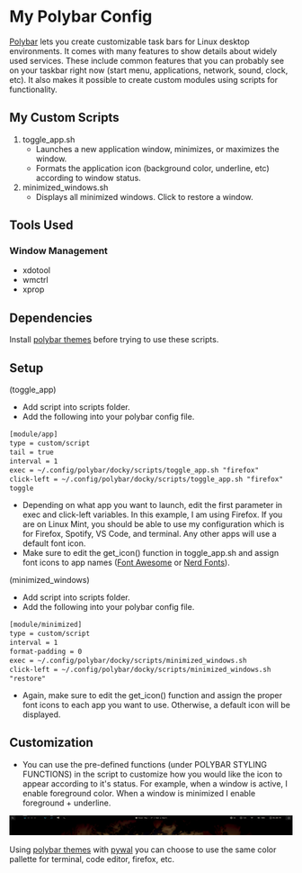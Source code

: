 # My Polybar Config
[Polybar](https://github.com/polybar/polybar) lets you create customizable task bars for Linux desktop environments. It comes with many features to show details about widely used services. These include common features that you can probably see on your taskbar right now (start menu, applications, network, sound, clock, etc). It also makes it possible to create custom modules using scripts for functionality.

## My Custom Scripts
1) toggle_app.sh
   - Launches a new application window, minimizes, or maximizes the window.
   - Formats the application icon (background color, underline, etc) according to window status.
3) minimized_windows.sh
   - Displays all minimized windows. Click to restore a window.
  
## Tools Used
### Window Management
- xdotool
- wmctrl
- xprop

## Dependencies
Install [polybar themes](https://github.com/adi1090x/polybar-themes) before trying to use these scripts. 

## Setup
(toggle_app)
- Add script into scripts folder.
- Add the following into your polybar config file.
```
[module/app]
type = custom/script
tail = true
interval = 1 
exec = ~/.config/polybar/docky/scripts/toggle_app.sh "firefox" 
click-left = ~/.config/polybar/docky/scripts/toggle_app.sh "firefox" toggle
```
- Depending on what app you want to launch, edit the first parameter in exec and click-left variables. In this example, I am using Firefox. If you are on Linux Mint, you should be able to use my configuration which is for Firefox, Spotify, VS Code, and terminal. Any other apps will use a default font icon.
- Make sure to edit the get_icon() function in toggle_app.sh and assign font icons to app names ([Font Awesome](https://fontawesome.com/v4/icons/) or [Nerd Fonts](https://www.nerdfonts.com/)).

(minimized_windows)
- Add script into scripts folder.
- Add the following into your polybar config file.
```
[module/minimized]
type = custom/script
interval = 1
format-padding = 0
exec = ~/.config/polybar/docky/scripts/minimized_windows.sh
click-left = ~/.config/polybar/docky/scripts/minimized_windows.sh "restore"
```
- Again, make sure to edit the get_icon() function and assign the proper font icons to each app you want to use. Otherwise, a default icon will be displayed. 

## Customization
- You can use the pre-defined functions (under POLYBAR STYLING FUNCTIONS) in the script to customize how you would like the icon to appear according to it's status. For example, when a window is active, I enable foreground color. When a window is minimized I enable foreground + underline.  

![screenshot](polybar_ss_08.png)

Using [polybar themes](https://github.com/adi1090x/polybar-themes) with [pywal](https://github.com/dylanaraps/pywal) you can choose to use the same color pallette for terminal, code editor, firefox, etc. 
